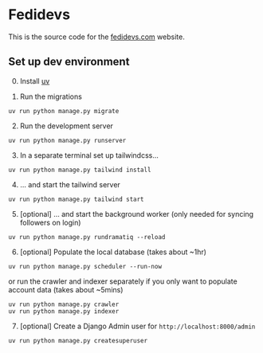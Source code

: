 # Fedidevs

This is the source code for the [fedidevs.com](https://fedidevs.com) website.

## Set up dev environment

0. Install [uv](https://docs.astral.sh/uv/getting-started/installation/)

1. Run the migrations
```
uv run python manage.py migrate
```

2. Run the development server
```
uv run python manage.py runserver
```

3. In a separate terminal set up tailwindcss...
```
uv run python manage.py tailwind install
```

4. ... and start the tailwind server
```
uv run python manage.py tailwind start
```

5. [optional] ... and start the background worker (only needed for syncing followers on login)
```
uv run python manage.py rundramatiq --reload
```

6. [optional] Populate the local database (takes about ~1hr)
```
uv run python manage.py scheduler --run-now
```

or run the crawler and indexer separately if you only want to populate account data (takes about ~5mins)

```
uv run python manage.py crawler
uv run python manage.py indexer
```

7. [optional] Create a Django Admin user for `http://localhost:8000/admin`
```
uv run python manage.py createsuperuser
```

